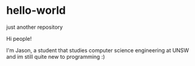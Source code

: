 # hello-world
just another repository

Hi people!

I'm Jason, a student that studies computer science engineering at UNSW and im still quite new to programming :)
